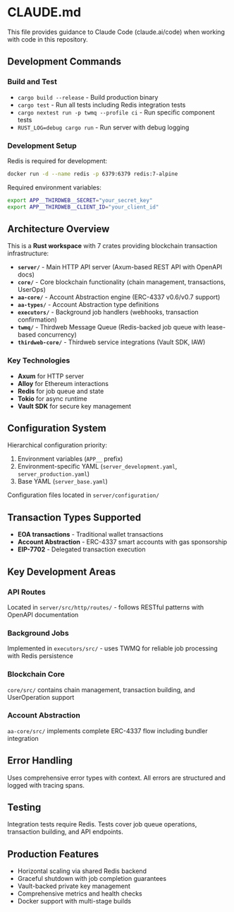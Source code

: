 # CLAUDE.md

This file provides guidance to Claude Code (claude.ai/code) when working with code in this repository.

## Development Commands

### Build and Test
- `cargo build --release` - Build production binary
- `cargo test` - Run all tests including Redis integration tests
- `cargo nextest run -p twmq --profile ci` - Run specific component tests
- `RUST_LOG=debug cargo run` - Run server with debug logging

### Development Setup
Redis is required for development:
```bash
docker run -d --name redis -p 6379:6379 redis:7-alpine
```

Required environment variables:
```bash
export APP__THIRDWEB__SECRET="your_secret_key"
export APP__THIRDWEB__CLIENT_ID="your_client_id"
```

## Architecture Overview

This is a **Rust workspace** with 7 crates providing blockchain transaction infrastructure:

- **`server/`** - Main HTTP API server (Axum-based REST API with OpenAPI docs)
- **`core/`** - Core blockchain functionality (chain management, transactions, UserOps)
- **`aa-core/`** - Account Abstraction engine (ERC-4337 v0.6/v0.7 support)
- **`aa-types/`** - Account Abstraction type definitions
- **`executors/`** - Background job handlers (webhooks, transaction confirmation)
- **`twmq/`** - Thirdweb Message Queue (Redis-backed job queue with lease-based concurrency)
- **`thirdweb-core/`** - Thirdweb service integrations (Vault SDK, IAW)

### Key Technologies
- **Axum** for HTTP server
- **Alloy** for Ethereum interactions
- **Redis** for job queue and state
- **Tokio** for async runtime
- **Vault SDK** for secure key management

## Configuration System

Hierarchical configuration priority:
1. Environment variables (`APP__` prefix)
2. Environment-specific YAML (`server_development.yaml`, `server_production.yaml`)
3. Base YAML (`server_base.yaml`)

Configuration files located in `server/configuration/`

## Transaction Types Supported

- **EOA transactions** - Traditional wallet transactions
- **Account Abstraction** - ERC-4337 smart accounts with gas sponsorship
- **EIP-7702** - Delegated transaction execution

## Key Development Areas

### API Routes
Located in `server/src/http/routes/` - follows RESTful patterns with OpenAPI documentation

### Background Jobs
Implemented in `executors/src/` - uses TWMQ for reliable job processing with Redis persistence

### Blockchain Core
`core/src/` contains chain management, transaction building, and UserOperation support

### Account Abstraction
`aa-core/src/` implements complete ERC-4337 flow including bundler integration

## Error Handling

Uses comprehensive error types with context. All errors are structured and logged with tracing spans.

## Testing

Integration tests require Redis. Tests cover job queue operations, transaction building, and API endpoints.

## Production Features

- Horizontal scaling via shared Redis backend
- Graceful shutdown with job completion guarantees
- Vault-backed private key management
- Comprehensive metrics and health checks
- Docker support with multi-stage builds